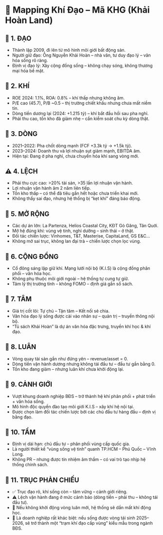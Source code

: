 
# 📍 Mapping Khí Đạo – Mã KHG (Khải Hoàn Land)

## 🌱 1. ĐẠO
- Thành lập 2009, đi lên từ mô hình môi giới bất động sản.
- Người giữ đạo: Ông Nguyễn Khải Hoàn – nhà văn, tư duy đạo lý – văn hóa sống rõ ràng.
- Định vị đạo lý: Xây cộng đồng sống – không chạy sóng, không thương mại hóa bề mặt.

## 💨 2. KHÍ
- ROE 2024: 1.1%, ROA: 0.8% – khí thấp nhưng không âm.
- P/E cao (45.7), P/B ~0.5 – thị trường chiết khấu nhưng chưa mất niềm tin.
- Dòng tiền dương lại (2024: +1.215 tỷ) – khí bắt đầu hồi sau pha nghỉ.
- Phải thu cao, tồn kho đã giảm nhẹ – cần kiểm soát chu kỳ dòng thật.

## 🌊 3. DÒNG
- 2021–2022: Pha chốt dòng mạnh (FCF +3.3k tỷ → +1.5k tỷ).
- 2023–2024: Doanh thu và lợi nhuận sụt giảm mạnh, EBITDA âm.
- Hiện tại: Đang ở pha nghỉ, chưa chuyển hóa khí sang vòng mới.

## ⚠️ 4. LỆCH
- Phải thu cực cao: >20% tài sản, >35 lần lợi nhuận vận hành.
- Lợi nhuận vận hành âm 2 năm liên tiếp.
- Tồn kho thấp – có thể đã tiêu gần hết hoặc chưa triển khai mới.
- Không thấy sai đạo, nhưng hệ thống bị “kẹt khí” đáng báo động.

## 🚀 5. MỞ RỘNG
- Các dự án lớn: La Partenza, Helios Coastal City, KĐT Gò Găng, Tân Quới.
- Mở hệ đúng khí: vùng vệ tinh, nghỉ dưỡng – sinh thái – ở thật.
- Đối tác chiến lược: Vinhomes, T&T, Masterise, CapitaLand, GS E&C…
- Không mở sai trục, không lan đại trà – chiến lược chọn lọc vùng.

## 👥 6. CỘNG ĐỒNG
- Cổ đông sáng lập giữ khí. Mạng lưới nội bộ (K.I.S) là cộng đồng phân phối – văn hóa học.
- Không phụ thuộc môi giới ngoài – hệ thống tự cung tự giữ.
- Tâm lý thị trường tỉnh – không FOMO – định giá gần sổ sách.

## 🧠 7. TÂM
- Giá trị cốt lõi: Tự chủ – Tận tâm – Kết nối sẻ chia.
- Văn hóa đạo lý sống được cài vào nhân sự – quản trị – truyền thông nội bộ.
- “Tủ sách Khải Hoàn” là dự án văn hóa đặc trưng, truyền khí học & khí đạo.

## 🔁 8. LUÂN
- Vòng quay tài sản gần như đứng yên – revenue/asset = 0.
- Dòng tiền vận hành dương nhưng không tái đầu tư – đầu tư gần bằng 0.
- Tồn kho đang giảm – nhưng luân khí chưa khởi động lại.

## 🗻 9. CẢNH GIỚI
- Vượt khung doanh nghiệp BĐS – trở thành hệ khí phân phối + phát triển + văn hóa sống.
- Mô hình độc quyền đào tạo môi giới K.I.S – xây khí hệ nội tại.
- Được chọn làm đối tác chiến lược bởi các chủ đầu tư hàng đầu – định vị bằng đạo.

## 🧭 10. TẦM
- Định vị dài hạn: chủ đầu tư – phân phối vùng cấp quốc gia.
- Là người thiết kế “vùng sống vệ tinh” quanh TP.HCM – Phú Quốc – Vĩnh Long.
- Không PR – nhưng được tín nhiệm âm thầm – có vai trò tạo nhịp hệ thống chính sách.

## 🔄 11. TRỤC PHẢN CHIẾU
- ✅ Trục đạo rõ, khí sống còn – tâm vững – cảnh giới riêng.
- ⚠️ Lệch vận hành đang ở mức cảnh báo (dòng tiền – phải thu – không tái đầu tư).
- 🔁 Nếu không khởi động vòng luân mới, hệ thống sẽ dần mất khí động học.
- 🔭 Là doanh nghiệp rất khác biệt: nếu sống được vòng tái sinh 2025–2026, sẽ trở thành một “trạm khí đạo cấp vùng” kiểu mẫu trong ngành BĐS.

